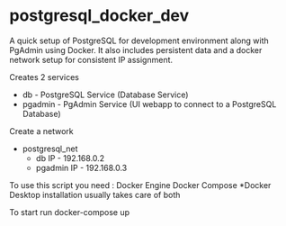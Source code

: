 # postgresql_docker_dev
A quick setup of PostgreSQL for development environment along with PgAdmin using Docker. 
It also includes persistent data and a docker network setup for consistent IP assignment.

Creates 2 services 
- db - PostgreSQL Service (Database Service)
- pgadmin - PgAdmin Service (UI webapp to connect to a PostgreSQL Database)

Create a network 
- postgresql_net
  - db IP - 192.168.0.2
  - pgadmin IP - 192.168.0.3
  

To use this script you need :
Docker Engine
Docker Compose
*Docker Desktop installation usually takes care of both

To start run
docker-compose up
